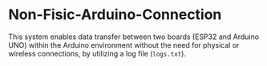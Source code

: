 # Non-Fisic-Arduino-Connection
This system enables data transfer between two boards (ESP32 and Arduino UNO) within the Arduino environment without the need for physical or wireless connections, by utilizing a log file (`logs.txt`).
